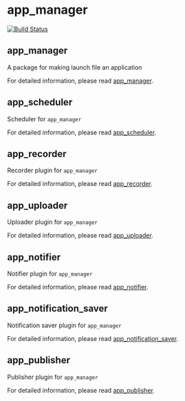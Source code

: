 # app_manager

[![Build Status](https://travis-ci.com/PR2/app_manager.svg?branch=kinetic-devel)](https://travis-ci.org/PR2/app_manager)

## app_manager

A package for making launch file an application

For detailed information, please read [app_manager](app_manager/README.md).

## app_scheduler

Scheduler for `app_manager`

For detailed information, please read [app_scheduler](app_scheduler/README.md).

## app_recorder

Recorder plugin for `app_manager`

For detailed information, please read [app_recorder](app_recorder/README.md).

## app_uploader

Uploader plugin for `app_manager`

For detailed information, please read [app_uploader](app_uploader/README.md).

## app_notifier

Notifier plugin for `app_manager`

For detailed information, please read [app_notifier](app_notifier/README.md).

## app_notification_saver

Notification saver plugin for `app_manager`

For detailed information, please read [app_notification_saver](app_notification_saver/README.md).

## app_publisher

Publisher plugin for `app_manager`

For detailed information, please read [app_publisher](app_publisher/README.md).

